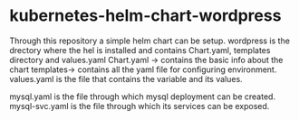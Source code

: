 # kubernetes-helm-chart-wordpress
Through this repository a simple helm chart can be setup.
wordpress is the drectory where the hel is installed and contains Chart.yaml, templates directory and values.yaml
Chart.yaml -> contains the basic info about the chart
templates-> contains all the yaml file for configuring environment.
values.yaml is the file that contains the variable and its values.

mysql.yaml is the file through which mysql deployment can be created.
mysql-svc.yaml is the file through which its services can be exposed.
